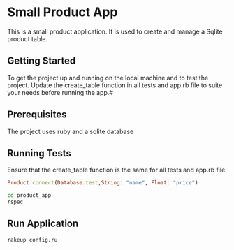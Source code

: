 # Small Product App #

This is a small product application. It is used to create and manage a Sqlite product table.

## Getting Started ##

To get the project up and running on the local machine and to test the project. Update the create_table function in all tests and app.rb file to suite your needs before running the app.#

## Prerequisites ##

The project uses ruby and a sqlite database

## Running Tests ##
Ensure that the create_table function is the same for all tests and app.rb file.

```ruby
Product.connect(Database.test,String: "name", Float: "price")
```

```bash
cd product_app
rspec 
```

## Run Application ##
```bash
rakeup config.ru
```
